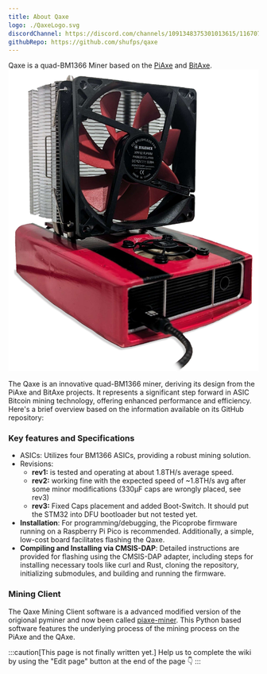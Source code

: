 ```yaml
---
title: About Qaxe
logo: ./QaxeLogo.svg
discordChannel: https://discord.com/channels/1091348375301013615/1167074832186355752
githubRepo: https://github.com/shufps/qaxe
---
```

Qaxe is a quad-BM1366 Miner based on the [PiAxe](/piaxe/about) and [BitAxe](/bitaxe/about).
![Qaxe](./Qaxe.png)

The Qaxe is an innovative quad-BM1366 miner, deriving its design from the PiAxe and BitAxe projects. It represents a significant step forward in ASIC Bitcoin mining technology, offering enhanced performance and efficiency. Here's a brief overview based on the information available on its GitHub repository:

### Key features and Specifications

- ASICs: Utilizes four BM1366 ASICs, providing a robust mining solution.
- Revisions:
  - **rev1:** is tested and operating at about 1.8TH/s average speed.<br>
  - **rev2:** working fine with the expected speed of ~1.8TH/s avg after some minor modifications (330µF caps are wrongly placed, see rev3)<br>
  - **rev3:** Fixed Caps placement and added Boot-Switch. It should put the STM32 into DFU bootloader but not tested yet.
- **Installation**: For programming/debugging, the Picoprobe firmware running on a Raspberry Pi Pico is recommended. Additionally, a simple, low-cost board facilitates flashing the Qaxe.
- **Compiling and Installing via CMSIS-DAP**: Detailed instructions are provided for flashing using the CMSIS-DAP adapter, including steps for installing necessary tools like curl and Rust, cloning the repository, initializing submodules, and building and running the firmware.

### Mining Client

The Qaxe Mining Client software is a advanced modified version of the origional pyminer and now been called [piaxe-miner](https://github.com/shufps/piaxe-miner).
This Python based software features the underlying process of the mining process on the PiAxe and the QAxe.

:::caution[This page is not finally written yet.]
Help us to complete the wiki by using the "Edit page" button at the end of the page 👇
:::
